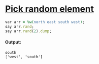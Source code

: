 [1]: http://rosettacode.org/wiki/Pick_random_element

# [Pick random element][1]

```ruby
var arr = %w(north east south west);
say arr.rand;
say arr.rand(2).dump;
```

#### Output:
```
south
['west', 'south']
```